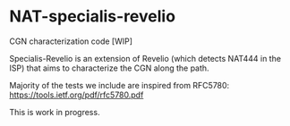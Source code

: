 # NAT-specialis-revelio
CGN characterization code [WIP]

Specialis-Revelio is an extension of Revelio (which detects NAT444 in the ISP) that aims to characterize the CGN along the path. 

Majority of the tests we include are inspired from RFC5780: https://tools.ietf.org/pdf/rfc5780.pdf

This is work in progress.
